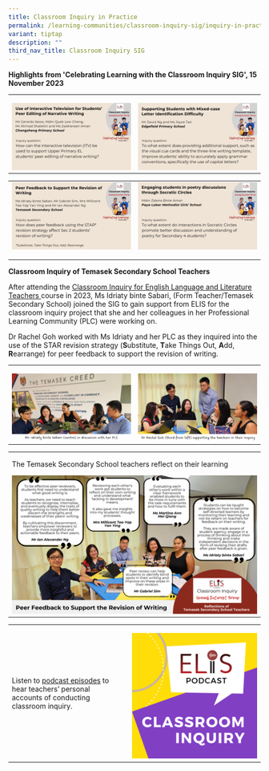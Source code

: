 ```yaml
---
title: Classroom Inquiry in Practice
permalink: /learning-communities/classroom-inquiry-sig/inquiry-in-practice/
variant: tiptap
description: ""
third_nav_title: Classroom Inquiry SIG
---
```

<p></p>
<p><strong>Highlights from 'Celebrating Learning with the Classroom Inquiry SIG', 15 November 2023</strong>
</p>
<table>
<tbody>
<tr>
<td rowspan="1" colspan="1">
<p></p>
<div class="isomer-image-wrapper">
<img style="width: 100%" height="auto" width="100%" alt="Chongzheng Pri Sch" src="/images/SIG/1a.png">
</div>
</td>
<td rowspan="1" colspan="1">
<p></p>
<div class="isomer-image-wrapper">
<img style="width: 100%" height="auto" width="100%" alt="Edgefield Pri Sch" src="/images/SIG/2a.png">
</div>
</td>
</tr>
</tbody>
</table>
<table>
<tbody>
<tr>
<td rowspan="1" colspan="1">
<div class="isomer-image-wrapper">
<img style="width: 100%" height="auto" width="100%" alt="Temasek Secondary School" src="/images/SIG/Celebrating_Learning_2023.png">
</div>
<p></p>
</td>
<td rowspan="1" colspan="1">
<div class="isomer-image-wrapper">
<img style="width: 100%" height="auto" width="100%" alt="Paya Lebar MGS" src="/images/SIG/4a.png">
</div>
<p></p>
</td>
</tr>
</tbody>
</table>
<p><strong>Classroom Inquiry of Temasek Secondary School Teachers</strong>
</p>
<p>After attending the <a href="https://elis.moe.edu.sg/elis/professional-learning/professional-learning-opportunities/courses-on-classroom-inquiry/" rel="noopener noreferrer nofollow" target="_blank">Classroom Inquiry for English Language and Literature Teachers </a>course
in 2023, Ms Idriaty binte Sabari, (Form Teacher/Temasek Secondary School)
joined the SIG to gain support from ELIS for the classroom inquiry project
that she and her colleagues in her Professional Learning Community (PLC)
were working on.</p>
<p>Dr Rachel Goh worked with Ms Idriaty and her PLC as they inquired into
the use of the STAR revision strategy (<strong>S</strong>ubstitute, <strong>T</strong>ake
Things Out, <strong>A</strong>dd, <strong>R</strong>earrange) for peer feedback
to support the revision of writing.</p>
<table>
<tbody>
<tr>
<td rowspan="1" colspan="1">
<p></p>
<div class="isomer-image-wrapper">
<img style="width: 100%" height="auto" width="100%" alt="Temasek Sec" src="/images/SIG/TSS.png">
</div>
</td>
<td rowspan="1" colspan="1">
<p></p>
<div class="isomer-image-wrapper">
<img style="width: 100%" height="auto" width="100%" alt="Temasek Secondary School" src="/images/SIG/TSS_with_Rachel.png">
</div>
</td>
</tr>
</tbody>
</table>
<table>
<tbody>
<tr>
<td rowspan="1" colspan="1">
<p>The Temasek Secondary School teachers reflect on their learning</p>
<div class="isomer-image-wrapper">
<img style="width: 100%" height="auto" width="100%" alt="Temasek Sec" src="/images/SIG/Temasek_Sec_Reflections.png">
</div>
</td>
</tr>
</tbody>
</table>
<p></p>
<table>
<tbody>
<tr>
<td rowspan="1" colspan="1">
<p>Listen to <a href="https://elis.moe.edu.sg/elis/resources/listen/classroom-inquiry-podcasts/" rel="noopener noreferrer nofollow" target="_blank"><u>podcast episodes</u></a> to
hear teachers’ personal accounts of conducting classroom inquiry.</p>
</td>
<td rowspan="1" colspan="1">
<p></p>
</td>
<td rowspan="1" colspan="1">
<p></p><a class="isomer-image-wrapper" href="https://elis.moe.edu.sg/elis/resources/listen/classroom-inquiry-podcasts/"><img style="width: 100%" height="auto" width="100%" alt="Classroom Inquiry Podcast" src="/images/11.png"></a>
</td>
</tr>
</tbody>
</table>
<p></p>
